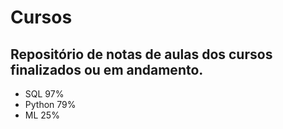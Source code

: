 # Cursos
## Repositório de notas de aulas dos cursos finalizados ou em andamento.

- SQL 97%
- Python 79%
- ML 25%
